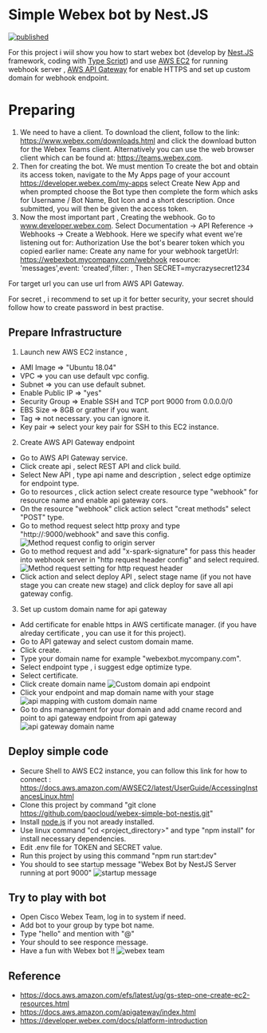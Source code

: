 # Simple Webex bot by Nest.JS

[![published](https://static.production.devnetcloud.com/codeexchange/assets/images/devnet-published.svg)](https://developer.cisco.com/codeexchange/github/repo/paocloud/webex-simple-bot-nestjs)

For this project i wiil show you how to start webex bot (develop by [Nest.JS](https://nestjs.com) framework, coding with [Type Script](https://www.typescriptlang.org)) and use [AWS EC2](https://aws.amazon.com/ec2/) for running webhook server , [AWS API Gateway](https://aws.amazon.com/api-gateway/) for enable HTTPS and set up custom domain for webhook endpoint.


# Preparing

1. We need to have a client. To download the client, follow to the link: https://www.webex.com/downloads.html and click the download button for the Webex Teams client. Alternatively you can use the web browser client which can be found at: https://teams.webex.com.
2. Then for creating the bot. We must mention To create the bot and obtain its access token, navigate to the My Apps page of your account https://developer.webex.com/my-apps select Create New App and when prompted choose the Bot type then complete the form which asks for Username / Bot Name, Bot Icon and a short description. Once submitted, you will then be given the access token.
3. Now the most important part , Creating the webhook. Go to www.developer.webex.com. Select Documentation -> API Reference -> Webhooks -> Create a Webhook.
Here we specify what event we're listening out for:
Authorization Use the bot's bearer token which you copied earlier
name: Create any name for your webhook
targetUrl: https://webexbot.mycompany.com/webhook
resource: 'messages',event: 'created',filter: , Then SECRET=mycrazysecret1234

For target url you can use url from AWS API Gateway.

For secret , i recommend to set up it for better security, your secret should follow how to create password in best practise.

## Prepare Infrastructure

1. Launch new AWS EC2 instance ,
- AMI Image => "Ubuntu 18.04"
- VPC => you can use default vpc config.
- Subnet => you can use default subnet.
- Enable Public IP => "yes"
- Security Group => Enable SSH and TCP port 9000 from 0.0.0.0/0
- EBS Size => 8GB or grather if you want.
- Tag => not necessary. you can ignore it.
- Key pair => select your key pair for SSH to this EC2 instance.


2. Create AWS API Gateway endpoint
- Go to AWS API Gateway service.
- Click create api , select REST API and click build.
- Select New API , type api name and description , select edge optimize for endpoint type.
- Go to resources , click action select create resource type "webhook" for resource name and enable api gateway cors.
- On the resource "webhook" click action select "creat methods" select "POST" type.
- Go to method request select http proxy and type "http://<your-aws-ec2-instance-public-ip>:9000/webhook" and save this config.
![Method request config to origin server](https://statics.paocloud.co.th/webex-simple-bot-cisco-devnet/1.png)
- Go to method request and add "x-spark-signature" for pass this header into webhook server in "http request header config" and select required.
![Method request setting for http request header](https://statics.paocloud.co.th/webex-simple-bot-cisco-devnet/2.png)
- Click action and select deploy API , select stage name (if you not have stage you can create new stage) and click deploy for save all api gateway config.

3. Set up custom domain name for api gateway
- Add certificate for enable https in AWS certificate manager. (if you have alreday certificate , you can use it for this project).
- Go to API gateway and select custom domain mame.
- Click create.
- Type your domain name for example "webexbot.mycompany.com".
- Select endpoint type , i suggest edge optimize type.
- Select certificate.
- Click create domain name
![Custom domain api endpoint](https://statics.paocloud.co.th/webex-simple-bot-cisco-devnet/3.png)
- Click your endpoint and map domain name with your stage
![api mapping with custom domain name](https://statics.paocloud.co.th/webex-simple-bot-cisco-devnet/5.png)
- Go to dns management for your domain and add cname record and point to api gateway endpoint from api gateway
![api gateway domain name](https://statics.paocloud.co.th/webex-simple-bot-cisco-devnet/4.png)

## Deploy simple code
- Secure Shell to AWS EC2 instance, you can follow this link for how to connect : https://docs.aws.amazon.com/AWSEC2/latest/UserGuide/AccessingInstancesLinux.html
- Clone this project by command "git clone https://github.com/paocloud/webex-simple-bot-nestjs.git"
- Install [node.js](https://nodejs.org/en/) if you not aready installed.
- Use linux command "cd <project_directory>" and type "npm install" for install necessary dependencies.
- Edit .env file for TOKEN and SECRET value.
- Run this project by using this command "npm run start:dev"
- You should to see startup message "Webex Bot by NestJS Server running at port 9000"
![startup message](https://statics.paocloud.co.th/webex-simple-bot-cisco-devnet/6.png)

## Try to play with bot
- Open Cisco Webex Team, log in to system if need.
- Add bot to your group by type bot name.
- Type "hello" and mention with "@<your-botname>"
- Your should to see responce message.
- Have a fun with Webex bot !!
![webex team](https://statics.paocloud.co.th/webex-simple-bot-cisco-devnet/7.png)


## Reference
- https://docs.aws.amazon.com/efs/latest/ug/gs-step-one-create-ec2-resources.html
- https://docs.aws.amazon.com/apigateway/index.html
- https://developer.webex.com/docs/platform-introduction

